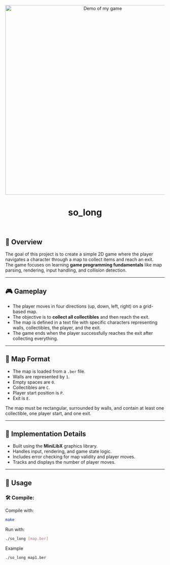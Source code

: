 <p align="center">
  <img src="assets/demo.gif" alt="Demo of my game" width="600" />
</p>

<h1 align="center"> so_long<br><br></h1>

## 📝 Overview

The goal of this project is to create a simple 2D game where the player navigates a character through a map to collect items and reach an exit.  
The game focuses on learning **game programming fundamentals** like map parsing, rendering, input handling, and collision detection.

---

## 🎮 Gameplay

- The player moves in four directions (up, down, left, right) on a grid-based map.
- The objective is to **collect all collectibles** and then reach the exit.
- The map is defined in a text file with specific characters representing walls, collectibles, the player, and the exit.
- The game ends when the player successfully reaches the exit after collecting everything.

---

## 🧱 Map Format

- The map is loaded from a `.ber` file.
- Walls are represented by `1`.
- Empty spaces are `0`.
- Collectibles are `C`.
- Player start position is `P`.
- Exit is `E`.

The map must be rectangular, surrounded by walls, and contain at least one collectible, one player start, and one exit.

---

## 🧠 Implementation Details

- Built using the **MiniLibX** graphics library.
- Handles input, rendering, and game state logic.
- Includes error checking for map validity and player moves.
- Tracks and displays the number of player moves.

---

## 🚀 Usage

### 🛠 Compile:

Compile with:

```bash
make
```

Run with:
```bash
./so_long [map.ber]
```

Example
```bash
./so_long map1.ber
```


